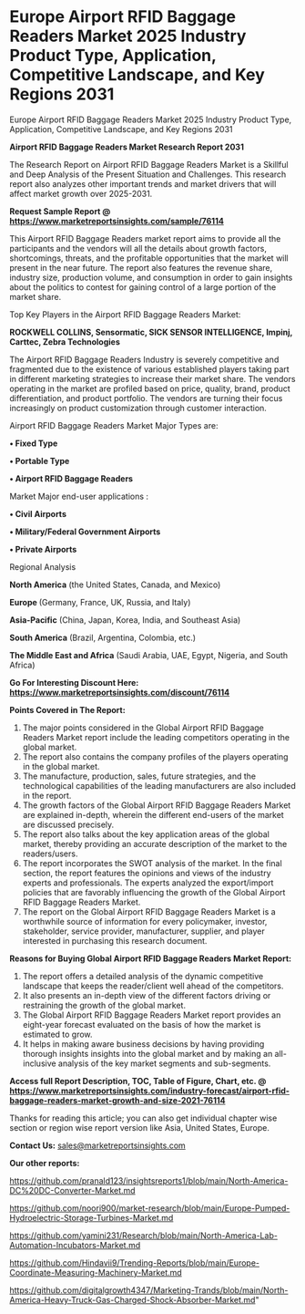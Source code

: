 # Europe Airport RFID Baggage Readers Market 2025 Industry Product Type, Application, Competitive Landscape, and Key Regions 2031
 Europe Airport RFID Baggage Readers Market 2025 Industry Product Type, Application, Competitive Landscape, and Key Regions 2031

<strong>Airport RFID Baggage Readers Market Research Report 2031</strong>

The Research Report on Airport RFID Baggage Readers Market is a Skillful and Deep Analysis of the Present Situation and Challenges. This research report also analyzes other important trends and market drivers that will affect market growth over 2025-2031.

<strong>Request Sample Report @ <a href=https://www.marketreportsinsights.com/sample/76114>https://www.marketreportsinsights.com/sample/76114</a></strong>

This Airport RFID Baggage Readers market report aims to provide all the participants and the vendors will all the details about growth factors, shortcomings, threats, and the profitable opportunities that the market will present in the near future. The report also features the revenue share, industry size, production volume, and consumption in order to gain insights about the politics to contest for gaining control of a large portion of the market share.

Top Key Players in the Airport RFID Baggage Readers Market:

<strong>ROCKWELL COLLINS, Sensormatic, SICK SENSOR INTELLIGENCE, Impinj, Carttec, Zebra Technologies</strong>

The Airport RFID Baggage Readers Industry is severely competitive and fragmented due to the existence of various established players taking part in different marketing strategies to increase their market share. The vendors operating in the market are profiled based on price, quality, brand, product differentiation, and product portfolio. The vendors are turning their focus increasingly on product customization through customer interaction.

Airport RFID Baggage Readers Market Major Types are:

<strong>• Fixed Type

• Portable Type

• Airport RFID Baggage Readers</strong>

Market Major end-user applications :

<strong>• Civil Airports

• Military/Federal Government Airports

• Private Airports</strong>

Regional Analysis

</u><strong><b>North America</b></strong> (the United States, Canada, and Mexico)

<strong><b>Europe </b></strong>(Germany, France, UK, Russia, and Italy)

<strong><b>Asia-Pacific</b></strong> (China, Japan, Korea, India, and Southeast Asia)

<strong><b>South America</b></strong> (Brazil, Argentina, Colombia, etc.)

<strong><b>The Middle East and Africa</b></strong> (Saudi Arabia, UAE, Egypt, Nigeria, and South Africa)

<strong>Go For Interesting Discount Here: <a href=https://www.marketreportsinsights.com/discount/76114>https://www.marketreportsinsights.com/discount/76114</a></strong>

<strong>Points Covered in The Report:</strong>
<ol>
  <li>The major points considered in the Global Airport RFID Baggage Readers Market report include the leading competitors operating in the global market.</li>
  <li>The report also contains the company profiles of the players operating in the global market.</li>
  <li>The manufacture, production, sales, future strategies, and the technological capabilities of the leading manufacturers are also included in the report.</li>
  <li>The growth factors of the Global Airport RFID Baggage Readers Market are explained in-depth, wherein the different end-users of the market are discussed precisely.</li>
  <li>The report also talks about the key application areas of the global market, thereby providing an accurate description of the market to the readers/users.</li>
  <li>The report incorporates the SWOT analysis of the market. In the final section, the report features the opinions and views of the industry experts and professionals. The experts analyzed the export/import policies that are favorably influencing the growth of the Global Airport RFID Baggage Readers Market.</li>
  <li>The report on the Global Airport RFID Baggage Readers Market is a worthwhile source of information for every policymaker, investor, stakeholder, service provider, manufacturer, supplier, and player interested in purchasing this research document.</li>
</ol>
<strong>Reasons for Buying Global Airport RFID Baggage Readers Market Report:</strong>

<ol>
  <li>The report offers a detailed analysis of the dynamic competitive landscape that keeps the reader/client well ahead of the competitors.</li>
  <li>It also presents an in-depth view of the different factors driving or restraining the growth of the global market.</li>
  <li>The Global Airport RFID Baggage Readers Market report provides an eight-year forecast evaluated on the basis of how the market is estimated to grow.</li>
  <li>It helps in making aware business decisions by having providing thorough insights insights into the global market and by making an all-inclusive analysis of the key market segments and sub-segments.</li>
</ol>
<strong>Access full Report Description, TOC, Table of Figure, Chart, etc. @ <a href=https://www.marketreportsinsights.com/industry-forecast/airport-rfid-baggage-readers-market-growth-and-size-2021-76114>https://www.marketreportsinsights.com/industry-forecast/airport-rfid-baggage-readers-market-growth-and-size-2021-76114</a></strong>


Thanks for reading this article; you can also get individual chapter wise section or region wise report version like Asia, United States, Europe.

<strong>Contact Us:</strong>
sales@marketreportsinsights.com

<strong>Our other reports:</strong>

<a href=https://github.com/pranald123/insightsreports1/blob/main/North-America-DC%20DC-Converter-Market.md>https://github.com/pranald123/insightsreports1/blob/main/North-America-DC%20DC-Converter-Market.md</a>

<a href=https://github.com/noori900/market-research/blob/main/Europe-Pumped-Hydroelectric-Storage-Turbines-Market.md>https://github.com/noori900/market-research/blob/main/Europe-Pumped-Hydroelectric-Storage-Turbines-Market.md</a>

<a href=https://github.com/yamini231/Research/blob/main/North-America-Lab-Automation-Incubators-Market.md>https://github.com/yamini231/Research/blob/main/North-America-Lab-Automation-Incubators-Market.md</a>

<a href=https://github.com/Hindavii9/Trending-Reports/blob/main/Europe-Coordinate-Measuring-Machinery-Market.md>https://github.com/Hindavii9/Trending-Reports/blob/main/Europe-Coordinate-Measuring-Machinery-Market.md</a>

<a href=https://github.com/digitalgrowth4347/Marketing-Trands/blob/main/North-America-Heavy-Truck-Gas-Charged-Shock-Absorber-Market.md>https://github.com/digitalgrowth4347/Marketing-Trands/blob/main/North-America-Heavy-Truck-Gas-Charged-Shock-Absorber-Market.md</a>"
